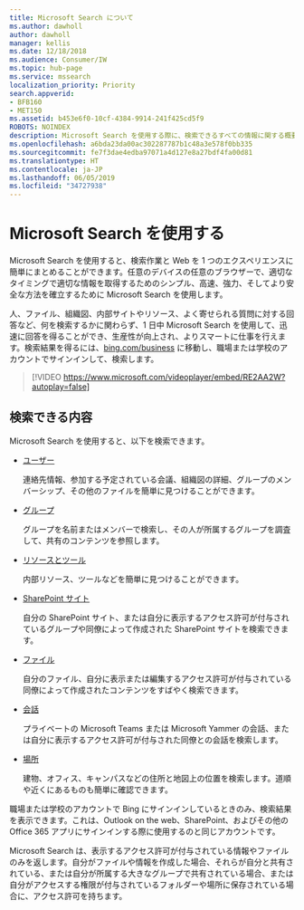```yaml
---
title: Microsoft Search について
ms.author: dawholl
author: dawholl
manager: kellis
ms.date: 12/18/2018
ms.audience: Consumer/IW
ms.topic: hub-page
ms.service: mssearch
localization_priority: Priority
search.appverid:
- BFB160
- MET150
ms.assetid: b453e6f0-10cf-4384-9914-241f425cd5f9
ROBOTS: NOINDEX
description: Microsoft Search を使用する際に、検索できるすべての情報に関する概要を取得します
ms.openlocfilehash: a6bda23da00ac302287787b1c48a3e578f0bb335
ms.sourcegitcommit: fe7f3dae4edba97071a4d127e8a27bdf4fa00d81
ms.translationtype: HT
ms.contentlocale: ja-JP
ms.lasthandoff: 06/05/2019
ms.locfileid: "34727938"
---
```

# <a name="using-microsoft-search"></a>Microsoft Search を使用する

Microsoft Search を使用すると、検索作業と Web を 1 つのエクスペリエンスに簡単にまとめることができます。任意のデバイスの任意のブラウザーで、適切なタイミングで適切な情報を取得するためのシンプル、高速、強力、そしてより安全な方法を確立するために Microsoft Search を使用します。
  
人、ファイル、組織図、内部サイトやリソース、よく寄せられる質問に対する回答など、何を検索するかに関わらず、1 日中 Microsoft Search を使用して、迅速に回答を得ることができ、生産性が向上され、よりスマートに仕事を行えます。検索結果を得るには、[bing.com/business](https://www.bing.com/business) に移動し、職場または学校のアカウントでサインインして、検索します。 
  
> [!VIDEO https://www.microsoft.com/videoplayer/embed/RE2AA2W?autoplay=false]

## <a name="what-you-can-find"></a>検索できる内容
  
Microsoft Search を使用すると、以下を検索できます。
  
- [ユーザー](find-people-and-groups.md)
    
    連絡先情報、参加する予定されている会議、組織図の詳細、グループのメンバーシップ、その他のファイルを簡単に見つけることができます。
    
- [グループ](find-people-and-groups.md)
    
    グループを名前またはメンバーで検索し、その人が所属するグループを調査して、共有のコンテンツを参照します。
    
- [リソースとツール](find-resources-tools-and-more.md)
    
    内部リソース、ツールなどを簡単に見つけることができます。
    
- [SharePoint サイト](find-sharepoint-sites.md)
    
    自分の SharePoint サイト、または自分に表示するアクセス許可が付与されているグループや同僚によって作成された SharePoint サイトを検索できます。
    
- [ファイル](find-files.md)
    
    自分のファイル、自分に表示または編集するアクセス許可が付与されている同僚によって作成されたコンテンツをすばやく検索できます。
    
- [会話](find-conversations.md)
    
    プライベートの Microsoft Teams または Microsoft Yammer の会話、または自分に表示するアクセス許可が付与された同僚との会話を検索します。
    
- [場所](find-locations.md)
    
    建物、オフィス、キャンパスなどの住所と地図上の位置を検索します。道順や近くにあるものも簡単に確認できます。    
    
職場または学校のアカウントで Bing にサインインしているときのみ、検索結果を表示できます。これは、Outlook on the web、SharePoint、およびその他の Office 365 アプリにサインインする際に使用するのと同じアカウントです。 
  
Microsoft Search は、表示するアクセス許可が付与されている情報やファイルのみを返します。自分がファイルや情報を作成した場合、それらが自分と共有されている、または自分が所属する大きなグループで共有されている場合、または自分がアクセスする権限が付与されているフォルダーや場所に保存されている場合に、アクセス許可を持ちます。

  


